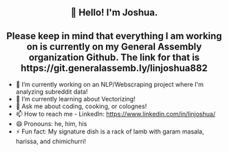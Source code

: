 <h2 align="center"><strong>👋 Hello! I'm Joshua.</strong></h2>
<h2 align="center"><strong>Please keep in mind that everything I am working on is currently on my General Assembly organization Github. The link for that is https://git.generalassemb.ly/linjoshua882</strong></h2>

- 🔭 I’m currently working on an NLP/Webscraping project where I'm analyzing subreddit data!
- 🌱 I’m currently learning about Vectorizing!
- 💬 Ask me about coding, cooking, or colognes!
- 📫 How to reach me - LinkedIn: https://www.linkedin.com/in/linjoshua/
- 😄 Pronouns: he, him, his
- ⚡ Fun fact: My signature dish is a rack of lamb with garam masala, harissa, and chimichurri!
